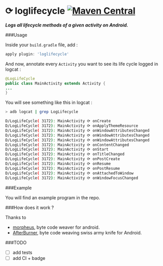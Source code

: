 ⟳ loglifecycle [![Maven Central](https://maven-badges.herokuapp.com/maven-central/com.github.stephanenicolas/loglifecycle/badge.svg)](https://maven-badges.herokuapp.com/maven-central/com.github.stephanenicolas/loglifecycle)
============

***Logs all lifecycle methods of a given activity on Android.***

###Usage

Inside your `build.gradle` file, add : 

```groovy
apply plugin: 'loglifecycle'
```

And now, annotate every `Activity` you want to see its life cycle logged in logcat : 

```java
@LogLifeCycle
public class MainActivity extends Activity {
...
}
```

You will see something like this in logcat : 

```bash
> adb logcat | grep LogLifecycle

D/LogLifeCycle( 3172): MainActivity ⟳ onCreate
D/LogLifeCycle( 3172): MainActivity ⟳ onApplyThemeResource
D/LogLifeCycle( 3172): MainActivity ⟳ onWindowAttributesChanged
D/LogLifeCycle( 3172): MainActivity ⟳ onWindowAttributesChanged
D/LogLifeCycle( 3172): MainActivity ⟳ onWindowAttributesChanged
D/LogLifeCycle( 3172): MainActivity ⟳ onContentChanged
D/LogLifeCycle( 3172): MainActivity ⟳ onStart
D/LogLifeCycle( 3172): MainActivity ⟳ onTitleChanged
D/LogLifeCycle( 3172): MainActivity ⟳ onPostCreate
D/LogLifeCycle( 3172): MainActivity ⟳ onResume
D/LogLifeCycle( 3172): MainActivity ⟳ onPostResume
D/LogLifeCycle( 3172): MainActivity ⟳ onAttachedToWindow
D/LogLifeCycle( 3172): MainActivity ⟳ onWindowFocusChanged
```

###Example

You will find an example program in the repo.

###How does it work ?

Thanks to 
* [morpheus](https://github.com/stephanenicolas/morpheus), byte code weaver for android.
* [AfterBurner](https://github.com/stephanenicolas/afterburner), byte code weaving swiss army knife for Android.

###TODO
* [ ] add tests
* [ ] add CI + badge
